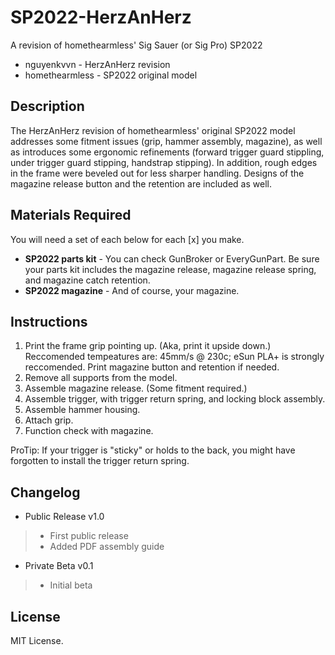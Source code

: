 # SP2022-HerzAnHerz
A revision of homethearmless' Sig Sauer (or Sig Pro) SP2022

* nguyenkvvn - HerzAnHerz revision
* homethearmless - SP2022 original model

## Description
The HerzAnHerz revision of homethearmless' original SP2022 model addresses some fitment issues (grip, hammer assembly, magazine), as well as introduces some ergonomic refinements (forward trigger guard stippling, under trigger guard stipping, handstrap stipping). In addition, rough edges in the frame were beveled out for less sharper handling. Designs of the magazine release button and the retention are included as well.

## Materials Required
You will need a set of each below for each [x] you make.
- **SP2022 parts kit** - You can check GunBroker or EveryGunPart. Be sure your parts kit includes the magazine release, magazine release spring, and magazine catch retention.
- **SP2022 magazine** - And of course, your magazine.

## Instructions
1. Print the frame grip pointing up. (Aka, print it upside down.) Reccomended tempeatures are: 45mm/s @ 230c; eSun PLA+ is strongly reccomended. Print magazine button and retention if needed.
2. Remove all supports from the model.
3. Assemble magazine release. (Some fitment required.)
4. Assemble trigger, with trigger return spring, and locking block assembly.
5. Assemble hammer housing.
6. Attach grip.
7. Function check with magazine.

ProTip: If your trigger is "sticky" or holds to the back, you might have forgotten to install the trigger return spring.

## Changelog
* Public Release v1.0
> - First public release
> - Added PDF assembly guide

* Private Beta v0.1
> - Initial beta

## License
MIT License.

